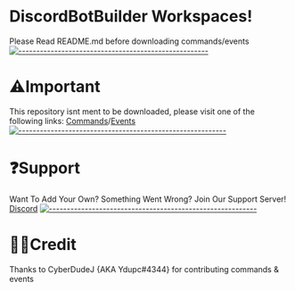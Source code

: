 # DiscordBotBuilder Workspaces!
Please Read README.md before downloading commands/events
[![-----------------------------------------------------](https://raw.githubusercontent.com/andreasbm/readme/master/assets/lines/aqua.png)](#Important)
# ⚠Important
This repository isnt ment to be downloaded, please visit one of the following links: [Commands](https://minhaskamal.github.io/DownGit/#/home?url=https://github.com/Supernova3339/mydbbcommands/tree/main/commands)/[Events](https://minhaskamal.github.io/DownGit/#/home?url=https://github.com/Supernova3339/mydbbcommands/tree/main/events)
[![----------------------------------------------------------](https://raw.githubusercontent.com/andreasbm/readme/master/assets/lines/aqua.png)](#Important)
# ❓Support
Want To Add Your Own? Something Went Wrong? Join Our Support Server! [Discord](https://discord.gg/CWST75nZdX)
[![----------------------------------------------------------](https://raw.githubusercontent.com/andreasbm/readme/master/assets/lines/aqua.png)](#Important)
# 👨‍💻Credit
Thanks to CyberDudeJ {AKA Ydupc#4344} for contributing commands & events

